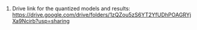 1. Drive link for the quantized models and results: https://drive.google.com/drive/folders/1zQZou5zS6YT2YfUDhPOAGRYjXa9Ncirb?usp=sharing
